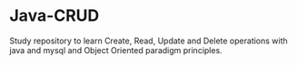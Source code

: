 # Java-CRUD
Study repository to learn Create, Read, Update and Delete operations with java and mysql and Object Oriented paradigm principles.
